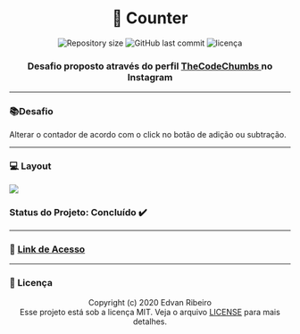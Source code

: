 <h1 align = "center" >
&#128290  Counter
</h1>
<p align="center">
<img alt="Repository size" src="https://img.shields.io/github/repo-size/ejunior01/Counter">
<img alt="GitHub last commit" src="https://img.shields.io/github/last-commit/ejunior01/Counter">
<img  alt="licença" src="https://img.shields.io/github/license/ejunior01/Counter" />
<p/>

<h3 align ="center"> Desafio proposto através do perfil <a href="https://www.instagram.com/p/B-Zh8fmAAMA/?igshid=17f7wwaulw52l" target="_blank"> TheCodeChumbs </a> no Instagram </h3>

------
###  :books:Desafio 
Alterar o contador de acordo com o click no botão de adição ou subtração.

------
### :computer: Layout

<img src="https://github.com/ejunior01/Counter/blob/master/design/layout.png?raw=true">

### Status do Projeto: Concluído :heavy_check_mark:
------

### :link: [Link de Acesso](https://ejunior01.github.io/Counter/)
------

### :pencil: Licença

<p align="center">
	Copyright (c) 2020 Edvan Ribeiro
    <br/>
    Esse projeto está sob a licença MIT. Veja o arquivo <a href="https://github.com/ejunior01/Counter/blob/master/LICENSE">LICENSE</a> para mais detalhes.
</p>